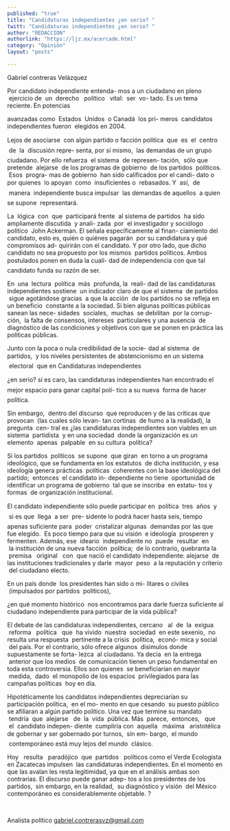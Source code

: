 ```yaml
---
published: "true"
title: "Candidaturas independientes ¿en serio? "
twitt: "Candidaturas independientes ¿en serio? "
author: "REDACCION"
authorlink: "https://ljz.mx/acercade.html"
category: "Opinión"
layout: "posts"

---
```



  Gabriel contreras Velázquez



  Por candidato independiente entenda- mos a un ciudadano en pleno  ejercicio de  un  derecho   político   vital:  ser  vo- tado. Es un tema reciente. En potencias



  avanzadas como  Estados  Unidos  o Canadá  los pri- meros  candidatos independientes fueron  elegidos en 2004.



Lejos de asociarse  con algún partido o facción política  que  es  el  centro  de  la  discusión repre- senta, por sí mismo,  las demandas de un grupo ciudadano. Por ello refuerza  el sistema  de represen- tación,  sólo que pretende  alejarse  de los programas de gobierno  de los partidos  políticos.  Esos  progra- mas de gobierno  han sido calificados por el candi- dato o por quienes  lo apoyan  como  insuficientes o  rebasados. Y  así,  de  manera  independiente busca impulsar  las demandas de aquellos  a quien se supone  representará.  

  La  lógica  con  que  participará frente  al sistema de partidos  ha sido ampliamente discutida  y anali- zada  por  el investigador y sociólogo político  John Ackerman. El señala específicamente al finan- ciamiento del candidato, esto es, quién o quiénes pagarán  por su candidatura y qué compromisos ad- quirirán con el candidato. Y por otro lado, que dicho candidato no sea propuesto por los mismos  partidos políticos. Ambos postulados ponen en duda la cuali- dad de independencia con que tal candidato funda su razón de ser.



  En  una  lectura  política  más  profunda, la  reali- dad de las candidaturas independientes sostiene  un indicador claro de que el sistema  de partidos  sigue agotándose gracias  a que la acción  de los partidos no se refleja en un beneficio  constante a la sociedad. Si bien algunas políticas públicas sanean las nece- sidades  sociales,  muchas  se debilitan  por la corrup- ción,  la falta de consensos, intereses  particulares y una ausencia  de diagnóstico de las condiciones y objetivos con que se ponen en práctica las políticas públicas.



  Junto con la poca o nula credibilidad de la socie- dad al sistema  de partidos,  y los niveles persistentes de abstencionismo en un sistema  electoral  que en Candidaturas independientes



  ¿en serio? sí es caro, las candidaturas independientes han encontrado el mejor espacio para ganar capital polí- tico a su nueva  forma de hacer política.



  Sin embargo,  dentro del discurso  que reproducen y de las críticas que provocan  (las cuales sólo levan- tan cortinas  de humo a la realidad), la pregunta  cen- tral es ¿las candidaturas independientes son viables en un sistema  partidista  y en una sociedad  donde la organización es un elemento  apenas  palpable  en su cultura  política?



  Si los partidos  políticos  se supone  que giran  en torno a un programa ideológico, que se fundamenta en los estatutos  de dicha institución, y esa ideología genera prácticas  políticas  coherentes con la base ideológica del partido;  entonces  el candidato in- dependiente no tiene  oportunidad de identificar un programa de gobierno  tal que se inscriba  en estatu- tos y formas  de organización institucional.



  El candidato independiente sólo puede participar en  política  tres  años  y  si es que  llega  a ser  pre- sidente lo podrá hacer hasta seis, tiempo apenas suficiente para  poder  cristalizar algunas  demandas por las que fue elegido.  Es poco tiempo para que su visión  e ideología  prosperen y fermenten. Además, ese  ideario  independiente no  puede  resultar  en  la institución de una nueva facción  política;  de lo contrario, quebranta la  premisa   original   con  que nació el candidato independiente: alejarse  de las instituciones tradicionales y darle  mayor  peso  a la reputación y criterio  del ciudadano electo.



  En un país donde  los presidentes han sido o mi- litares o civiles  (impulsados por partidos  políticos),



  ¿en qué momento histórico  nos encontramos para darle fuerza suficiente al ciudadano independiente para participar de la vida pública?



  El debate de las candidaturas independientes, cercano   al  de  la  exigua  reforma   política   que  ha vivido  nuestra  sociedad  en este sexenio,  no resulta una respuesta  pertinente a la crisis  política,  econó- mica y social  del país. Por el contrario, sólo ofrece algunos  disimulos donde supuestamente se forta- lezca  al ciudadano. Ya decía  en la entrega  anterior que los medios  de comunicación tienen un peso fundamental en toda esta controversia. Ellos son quienes  se beneficiarían en mayor  medida,  dado  el monopolio de los espacios  privilegiados para las campañas políticas  hoy en día.



  Hipotéticamente los candidatos independientes depreciarían su participación política,  en el mo- mento en que cesando  su puesto público se afiliaran a algún partido político. Una vez que termine su mandato   tendría  que  alejarse   de  la  vida  pública. Más  parece,  entonces,   que  el  candidato indepen- diente  cumpliría con  aquella   máxima   aristotélica de gobernar y ser gobernado por turnos,  sin em- bargo,  el mundo  contemporáneo está muy lejos del mundo  clásico.



  Hoy   resulta   paradójico  que  partidos   políticos como el Verde Ecologista en Zacatecas impulsen  las candidaturas independientes. En el momento en que las avalan les resta legitimidad, ya que en el análisis ambas son contrarias. El discurso puede ganar adep- tos a los presidentes de los partidos,  sin embargo, en la realidad,  su diagnóstico y visión  del México contemporáneo es considerablemente objetable. ?



   



  Analista político gabriel.contrerasvz@gmail.com



   

